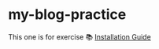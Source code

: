 # my-blog-practice
This one is for exercise
📚 [Installation Guide](https://github.com/your-username/my-blog-practice/wiki/Installation)
